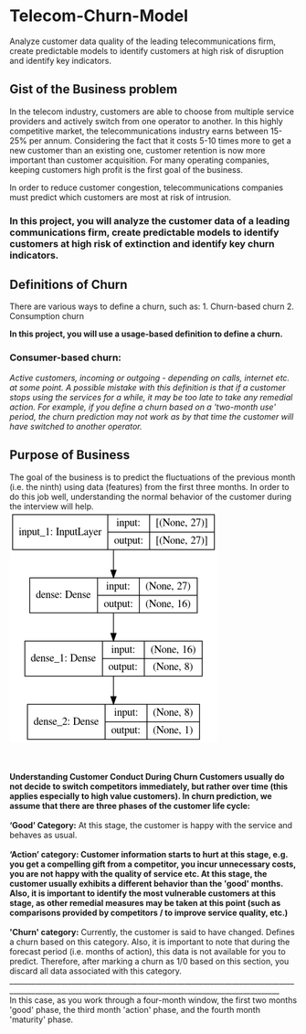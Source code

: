 <h1> Telecom-Churn-Model </h1>
Analyze customer data quality of the leading telecommunications firm, create predictable models to identify customers at high risk of disruption and identify key indicators.
<h2> Gist of the Business problem </h2>
In the telecom industry, customers are able to choose from multiple service providers and actively switch from one operator to another. In this highly competitive market, the telecommunications industry earns between 15-25% per annum. Considering the fact that it costs 5-10 times more to get a new customer than an existing one, customer retention is now more important than customer acquisition.
For many operating companies, keeping customers high profit is the first goal of the business.

In order to reduce customer congestion, telecommunications companies must predict which customers are most at risk of intrusion.
<h3> In this project, you will analyze the customer data of a leading communications firm, create predictable models to identify customers at high risk of extinction and identify key churn indicators. </h3>
<h2> Definitions of Churn </h2>
There are various ways to define a churn, such as: 1. Churn-based churn 2. Consumption churn

<b> In this project, you will use a usage-based definition to define a churn. </b>
<h3> Consumer-based churn: </h3> 
<i> Active customers, incoming or outgoing - depending on calls, internet etc. at some point. A possible mistake with this definition is that if a customer stops using the services for a while, it may be too late to take any remedial action. For example, if you define a churn based on a 'two-month use' period, the churn prediction may not work as by that time the customer will have switched to another operator.</i>
<h2> Purpose of Business </h2>
The goal of the business is to predict the fluctuations of the previous month (i.e. the ninth) using data (features) from the first three months. In order to do this job well, understanding the normal behavior of the customer during the interview will help.
<br>
<img src="/model.png" alt="Alt text" title="Optional title">

<br>________________________________________________________________________________________________________________________________________________________<br>
Understanding Customer Conduct During Churn Customers usually do not decide to switch competitors immediately, but rather over time (this applies especially to high value customers). In churn prediction, we assume that there are three phases of the customer life cycle:
<br>________________________________________________________________________________________________________________________________________________________<br>
<b>‘Good’ Category:</b> At this stage, the customer is happy with the service and behaves as usual.
<br>________________________________________________________________________________________________________________________________________________________<br>
<b>‘Action’ category:</b> Customer information starts to hurt at this stage, e.g. you get a compelling gift from a competitor, you incur unnecessary costs, you are not happy with the quality of service etc. At this stage, the customer usually exhibits a different behavior than the 'good' months. Also, it is important to identify the most vulnerable customers at this stage, as other remedial measures may be taken at this point (such as comparisons provided by competitors / to improve service quality, etc.)
<br>________________________________________________________________________________________________________________________________________________________<br>
<b>'Churn' category:</b> Currently, the customer is said to have changed. Defines a churn based on this category. Also, it is important to note that during the forecast period (i.e. months of action), this data is not available for you to predict. Therefore, after marking a churn as 1/0 based on this section, you discard all data associated with this category.
<br>________________________________________________________________________________________________________________________________________________________<br>
In this case, as you work through a four-month window, the first two months 'good' phase, the third month 'action' phase, and the fourth month 'maturity' phase.
